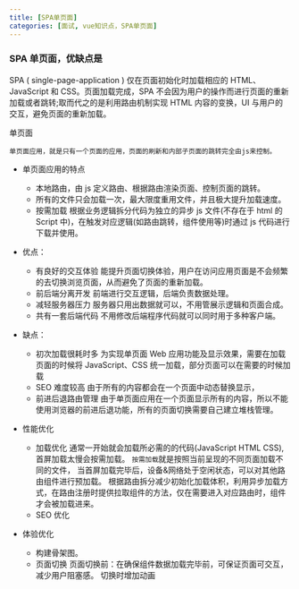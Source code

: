 ```yaml
---
title: [SPA单页面]
categories: [面试, vue知识点，SPA单页面]
---
```


### SPA 单页面，优缺点是

SPA ( single-page-application ) 仅在页面初始化时加载相应的 HTML、JavaScript 和 CSS。页面加载完成，SPA 不会因为用户的操作而进行页面的重新加载或者跳转;取而代之的是利用路由机制实现 HTML 内容的变换，UI 与用户的交互，避免页面的重新加载。

单页面

`单页面应用，就是只有一个页面的应用，页面的刷新和内部子页面的跳转完全由js来控制。`

- 单页面应用的特点
  - 本地路由，由 js 定义路由、根据路由渲染页面、控制页面的跳转。
  - 所有的文件只会加载一次，最大限度重用文件，并且极大提升加载速度。
  - 按需加载
    根据业务逻辑拆分代码为独立的异步 js 文件(不存在于 html 的 Script 中)，在触发对应逻辑(如路由跳转，组件使用等)时通过 js 代码进行下载并使用。
- 优点：

  - 有良好的交互体验
    能提升页面切换体验，用户在访问应用页面是不会频繁的去切换浏览页面，从而避免了页面的重新加载。
  - 前后端分离开发
    前端进行交互逻辑，后端负责数据处理。
  - 减轻服务器压力
    服务器只用出数据就可以，不用管展示逻辑和页面合成。
  - 共有一套后端代码
    不用修改后端程序代码就可以同时用于多种客户端。

- 缺点：

  - 初次加载很耗时多
    为实现单页面 Web 应用功能及显示效果，需要在加载页面的时候将 JavaScript、CSS 统一加载，部分页面可以在需要的时候加载
  - SEO 难度较高
    由于所有的内容都会在一个页面中动态替换显示，
  - 前进后退路由管理
    由于单页面应用在一个页面显示所有的内容，所以不能使用浏览器的前进后退功能，所有的页面切换需要自己建立堆栈管理。

- 性能优化

  - 加载优化
    通常一开始就会加载所必需的的代码(JavaScript HTML CSS),首屏加载太慢会按需加载。
    `按需加载`就是按照当前呈现的不同页面加载不同的文件，
    当首屏加载完毕后，设备&网络处于空闲状态，可以对其他路由组件进行预加载。
    根据路由拆分减少初始化加载体积，利用异步加载方式，在路由注册时提供拉取组件的方法，仅在需要进入对应路由时，组件才会被加载进来。
  - SEO 优化

- 体验优化
  - 构建骨架图。
  - 页面切换
    页面切换前：在确保组件数据加载完毕前，可保证页面可交互，减少用户阻塞感。
    切换时增加动画
